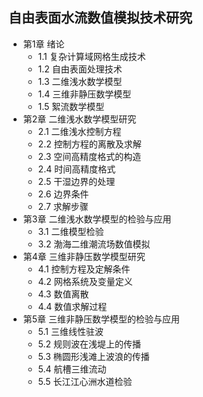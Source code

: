 ## 自由表面水流数值模拟技术研究
- 第1章 绪论
	- 1.1 复杂计算域网格生成技术
	- 1.2 自由表面处理技术
	- 1.3 二维浅水数学模型
	- 1.4 三维非静压数学模型
	- 1.5 絮流数学模型
- 第2章 二维浅水数学模型研究
	- 2.1 二维浅水控制方程
	- 2.2 控制方程的离散及求解
	- 2.3 空间高精度格式的构造
	- 2.4 时间高精度格式
	- 2.5 干湿边界的处理
	- 2.6 边界条件
	- 2.7 求解步骤
- 第3章 二维浅水数学模型的检验与应用
	- 3.1 二维模型检验
	- 3.2 渤海二维潮流场数值模拟
- 第4章 三维非静压数学模型研究
	- 4.1 控制方程及定解条件
	- 4.2 网格系统及变量定义
	- 4.3 数值离散
	- 4.4 数值求解过程
- 第5章 三维非静压数学模型的检验与应用
	- 5.1 三维线性驻波
	- 5.2 规则波在浅堤上的传播
	- 5.3 椭圆形浅滩上波浪的传播
	- 5.4 航槽三维流动
	- 5.5 长江江心洲水道检验